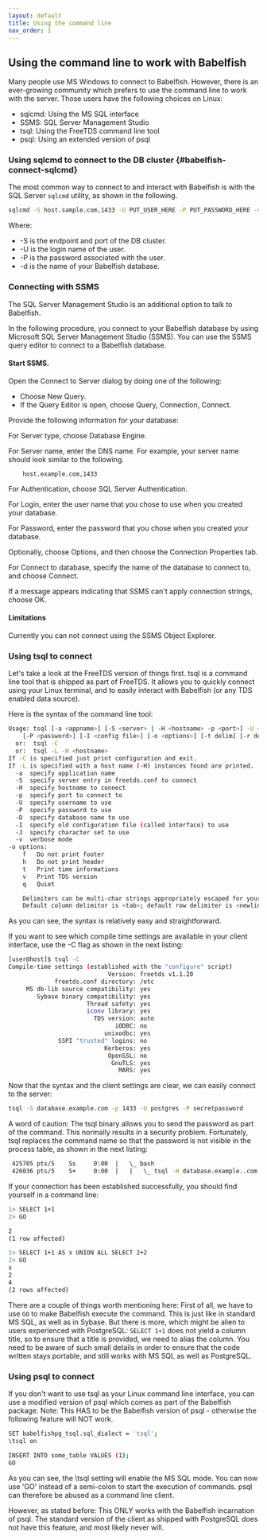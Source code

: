 ```yaml
---
layout: default
title: Using the command line
nav_order: 1
---
```


## Using the command line to work with Babelfish

Many people use MS Windows to connect to Babelfish. However, there is an 
ever-growing community which prefers to use the command line to work with the server.
Those users have the following choices on Linux:

- sqlcmd: Using the MS SQL interface
- SSMS: SQL Server Management Studio
- tsql: Using the FreeTDS command line tool
- psql: Using an extended version of psql


### Using sqlcmd to connect to the DB cluster {#babelfish-connect-sqlcmd}

The most common way to connect to and interact with Babelfish
is with the SQL Server <code>sqlcmd</code> utility, as shown in the following.

```bash
sqlcmd -S host.sample.com,1433 -U PUT_USER_HERE -P PUT_PASSWORD_HERE -d PUT_DBNAME_HERE
```

Where:

- -S is the endpoint and port of the DB cluster.
- -U is the login name of the user.
- -P is the password associated with the user.
- -d is the name of your Babelfish database.


### Connecting with SSMS

The SQL Server Management Studio is an additional option to talk to Babelfish. 

In the following procedure, you connect to your Babelfish database by
using Microsoft SQL Server Management Studio (SSMS). You can use the
SSMS query editor to connect to a Babelfish database.

#### Start SSMS.

Open the Connect to Server dialog by doing one of the following:

-  Choose New Query.
-  If the Query Editor is open, choose Query, Connection, Connect.

Provide the following information for your database:

For Server type, choose Database Engine.

For Server name, enter the DNS name. For example, your server name
should look similar to the following.

```bashsql
    host.example.com,1433
```

For Authentication, choose SQL Server Authentication.

For Login, enter the user name that you chose to use when you created
your database.

For Password, enter the password that you chose when you created your
database.

Optionally, choose Options, and then choose the Connection Properties
tab.

For Connect to database, specify the name of the database to connect to,
and choose Connect.

If a message appears indicating that SSMS can't apply connection
strings, choose OK.



#### Limitations

Currently you can not connect using the SSMS Object Explorer.


### Using tsql to connect

Let's take a look at the FreeTDS version of things first. tsql is a command
line tool that is shipped as part of FreeTDS. It allows you to quickly connect
using your Linux terminal, and to easily interact with Babelfish (or any TDS
enabled data source).

Here is the syntax of the command line tool:

```bash
Usage: tsql [-a <appname>] [-S <server> | -H <hostname> -p <port>] -U <username> 
	[-P <password>] [-I <config file>] [-o <options>] [-t delim] [-r delim] [-D database]
  or:  tsql -C
  or:  tsql -L -H <hostname>
If -C is specified just print configuration and exit.
If -L is specified with a host name (-H) instances found are printed.
  -a  specify application name
  -S  specify server entry in freetds.conf to connect
  -H  specify hostname to connect
  -p  specify port to connect to
  -U  specify username to use
  -P  specify password to use
  -D  specify database name to use
  -I  specify old configuration file (called interface) to use
  -J  specify character set to use
  -v  verbose mode
-o options:
	f	Do not print footer
	h	Do not print header
	t	Print time informations
	v	Print TDS version
	q	Quiet

	Delimiters can be multi-char strings appropriately escaped for your shell.
	Default column delimitor is <tab>; default row delimiter is <newline>
```

As you can see, the syntax is relatively easy and straightforward. 

If you want to see which compile time settings are available in your client
interface, use the -C flag as shown in the next listing:

```bash
[user@host]$ tsql -C
Compile-time settings (established with the "configure" script)
                            Version: freetds v1.1.20
             freetds.conf directory: /etc
     MS db-lib source compatibility: yes
        Sybase binary compatibility: yes
                      Thread safety: yes
                      iconv library: yes
                        TDS version: auto
                              iODBC: no
                           unixodbc: yes
              SSPI "trusted" logins: no
                           Kerberos: yes
                            OpenSSL: no
                             GnuTLS: yes
                               MARS: yes

```

Now that the syntax and the client settings are clear, we can easily connect to the server:

```bash
tsql -S database.example.com -p 1433 -U postgres -P secretpassword
```

A word of caution: The tsql binary allows you to send
the password as part of the command. This normally results in a security
problem. Fortunately, tsql replaces the command name so that the password is not
visible in the process table, as shown in the next listing:

```bash
 425705 pts/5    Ss     0:00  |   \_ bash
 426036 pts/5    S+     0:00  |   |   \_ tsql -H database.example..com -p 1433 -U postgres -P ************* -D postgres
```

If your connection has been established successfully, you should find yourself in
a command line:

```bash
1> SELECT 1+1
2> GO

2
(1 row affected)

1> SELECT 1+1 AS x UNION ALL SELECT 2+2
2> GO
x
2
4
(2 rows affected)
```

There are a couple of things worth mentioning here: First of all, we have to use
<code>GO</code> to make Babelfish execute the command. This is just like in standard MS SQL,
as well as in Sybase. But there is more, which might be alien to users
experienced with PostgreSQL: <code>SELECT 1+1</code> does not yield a column title, so to
ensure that a title is provided, we need to alias the column. You need to be aware
of such small details in order to ensure that the code written stays portable, and still
works with MS SQL as well as PostgreSQL.


### Using psql to connect

If you don't want to use tsql as your Linux command line interface, you can use a
modified version of psql which comes as part of the Babelfish package. Note:
This HAS to be the Babelfish version of psql - otherwise the following feature
will NOT work.

```bash
SET babelfishpg_tsql.sql_dialect = 'tsql';
\tsql on

INSERT INTO some_table VALUES (1);
GO
```

As you can see, the \\tsql setting will enable the MS SQL mode. You can now use 'GO' instead of a
semi-colon to start the execution of commands. psql can
therefore be abused as a command line client.

However, as stated before: This ONLY works with the Babelfish
incarnation of psql. The standard version of the client as shipped with
PostgreSQL does not have this feature, and most likely never will.